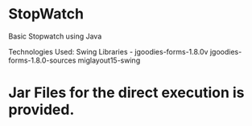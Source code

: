# StopWatch
Basic Stopwatch using Java

Technologies Used:
  Swing Libraries - jgoodies-forms-1.8.0v
                    jgoodies-forms-1.8.0-sources
                    miglayout15-swing
                    
# Jar Files for the direct execution is provided.
